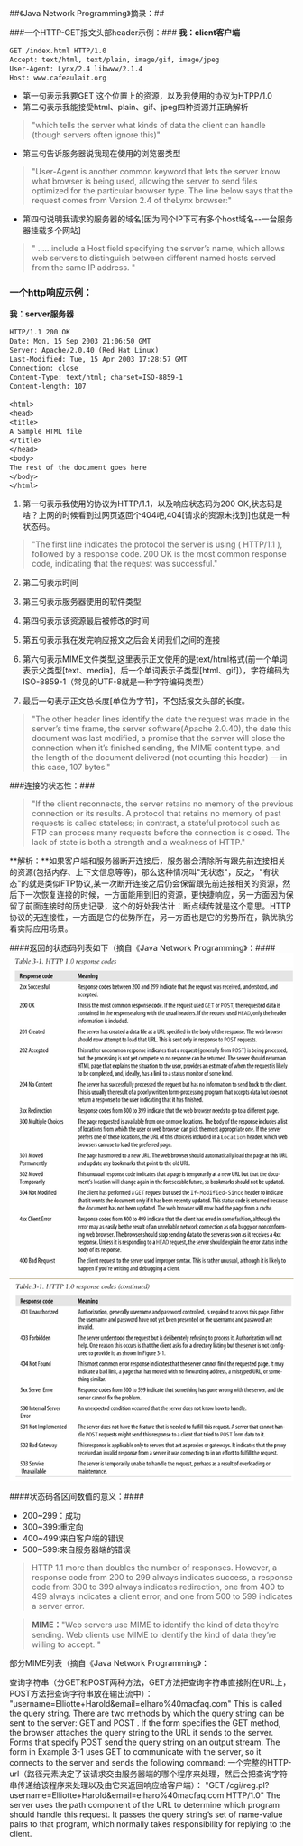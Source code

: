 ##《Java Network Programming》摘录：##

###一个HTTP-GET报文头部header示例：###
**我：client客户端**

	GET /index.html HTTP/1.0  
	Accept: text/html, text/plain, image/gif, image/jpeg  
	User-Agent: Lynx/2.4 libwww/2.1.4  
	Host: www.cafeaulait.org

- 第一句表示我要GET 这个位置上的资源，以及我使用的协议为HTPP/1.0
- 第二句表示我能接受html、plain、gif、jpeg四种资源并正确解析
> "which tells the server what kinds of data the client can handle (though servers often ignore this)"

- 第三句告诉服务器说我现在使用的浏览器类型  
> "User-Agent is another common keyword that lets the server know what browser is being used, allowing the server to send files optimized for the particular browser type. The line below says that the request comes from Version 2.4 of theLynx browser:"

- 第四句说明我请求的服务器的域名[因为同个IP下可有多个host域名--一台服务器挂载多个网站]

> " ……include a Host field specifying the server’s name, which allows web servers to distinguish between different named hosts served from the same IP address. "


### 一个http响应示例： ###
**我：server服务器**

	HTTP/1.1 200 OK
	Date: Mon, 15 Sep 2003 21:06:50 GMT
	Server: Apache/2.0.40 (Red Hat Linux)
	Last-Modified: Tue, 15 Apr 2003 17:28:57 GMT
	Connection: close
	Content-Type: text/html; charset=ISO-8859-1
	Content-length: 107
	
	<html>
	<head>
	<title>
	A Sample HTML file
	</title>
	</head>
	<body>
	The rest of the document goes here
	</body>
	</html>





1. 第一句表示我使用的协议为HTTP/1.1，以及响应状态码为200 OK,状态码是啥？上网的时候看到过网页返回个404吧,404[请求的资源未找到]也就是一种状态码。


> "The first line indicates the protocol the server is using ( HTTP/1.1 ), followed by a response code. 200 OK is the most common response code, indicating that the request was successful."


2. 第二句表示时间

3. 第三句表示服务器使用的软件类型

4. 第四句表示该资源最后被修改的时间

5. 第五句表示我在发完响应报文之后会关闭我们之间的连接

6. 第六句表示MIME文件类型,这里表示正文使用的是text/html格式(前一个单词表示父类型[text、media]，后一个单词表示子类型[html、gif]），字符编码为ISO-8859-1（常见的UTF-8就是一种字符编码类型）

7. 最后一句表示正文总长度[单位为字节]，不包括报文头部的长度。


> "The other header lines identify the date the request was made in the server’s time frame, the server software(Apache 2.0.40), the date this document was last modified, a promise that the server will close the connection when it’s finished sending, the MIME content type, and the length of the document delivered (not counting this header) — in this case, 107 bytes."



###连接的状态性：###
 

> "If the client reconnects, the server retains no memory of the previous connection or its results. A protocol that retains no memory of past requests is called stateless; in contrast, a stateful protocol such as FTP can process many requests before the connection is closed. The lack of state is both a strength and a weakness of HTTP."

 **解析：**如果客户端和服务器断开连接后，服务器会清除所有跟先前连接相关的资源(包括内存、上下文信息等等)，那么这种情况叫"无状态"，反之，"有状态"的就是类似FTP协议,某一次断开连接之后仍会保留跟先前连接相关的资源，然后下一次恢复连接的时候，一方面能用到旧的资源，更快捷响应，另一方面因为保留了前面连接时的历史记录，这个的好处我估计：断点续传就是这个意思。HTTP协议的无连接性，一方面是它的优势所在，另一方面也是它的劣势所在，孰优孰劣看实际应用场景。

####返回的状态码列表如下（摘自《Java Network Programming》：####
![](https://github.com/Victor-Lv/Study/blob/master/java_network_programming/status-1.PNG)
![](https://github.com/Victor-Lv/Study/blob/master/java_network_programming/status-2.PNG)

####状态码各区间数值的意义：####
- 200~299：成功
- 300~399:重定向
- 400~499:来自客户端的错误
- 500~599:来自服务器端的错误

> HTTP 1.1 more than doubles the number of responses. However, a response code from 200 to 299 always indicates success, a response code from 300 to 399 always indicates redirection, one from 400 to 499 always indicates a client error, and one from 500 to 599 indicates a server error.



> **MIME：**"Web servers use MIME to identify the kind of data they’re sending. Web clients use MIME to identify the kind of data they’re willing to accept. "

部分MIME列表（摘自《Java Network Programming》：


查询字符串（分GET和POST两种方法，GET方法把查询字符串直接附在URL上，POST方法把查询字符串放在输出流中）：
	"username=Elliotte+Harold&email=elharo%40macfaq.com"
This is called the query string.
There are two methods by which the query string can be sent to the server: GET and
POST . If the form specifies the GET method, the browser attaches the query string to
the URL it sends to the server. Forms that specify POST send the query string on an
output stream. The form in Example 3-1 uses GET to communicate with the server, so
it connects to the server and sends the following command:
一个完整的HTTP-url（路径元素决定了该请求交由服务器端的哪个程序来处理，然后会把查询字符串传递给该程序来处理以及由它来返回响应给客户端）：
	"GET /cgi/reg.pl?username=Elliotte+Harold&email=elharo%40macfaq.com HTTP/1.0"
The server uses the path component of the URL to determine which program should
handle this request. It passes the query string’s set of name-value pairs to that program, which normally takes responsibility for replying to the client.


 